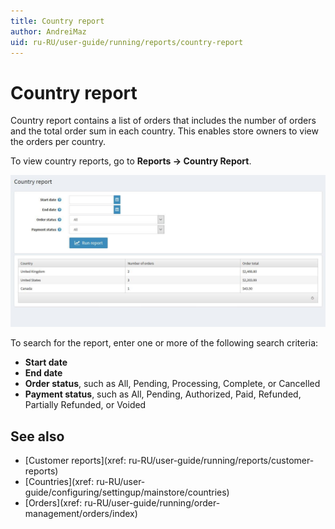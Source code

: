 ```yaml
---
title: Country report
author: AndreiMaz
uid: ru-RU/user-guide/running/reports/country-report
---
```


# Country report

Country report contains a list of orders that includes the number of orders and the total order sum in each country. This enables store owners to view the orders per country.

To view country reports, go to **Reports → Country Report**.

![country-report](_static/country-report/country-report.jpeg)

To search for the report, enter one or more of the following search criteria:

* **Start date**
* **End date**
* **Order status**, such as All, Pending, Processing, Complete, or Cancelled
* **Payment status**, such as All, Pending, Authorized, Paid, Refunded, Partially Refunded, or Voided

## See also

* [Customer reports](xref: ru-RU/user-guide/running/reports/customer-reports)
* [Countries](xref: ru-RU/user-guide/configuring/settingup/mainstore/countries)
* [Orders](xref: ru-RU/user-guide/running/order-management/orders/index)
